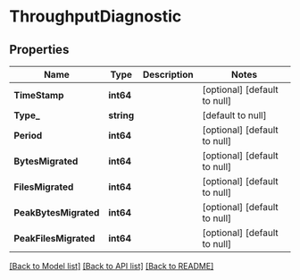 # ThroughputDiagnostic

## Properties
Name | Type | Description | Notes
------------ | ------------- | ------------- | -------------
**TimeStamp** | **int64** |  | [optional] [default to null]
**Type_** | **string** |  | [default to null]
**Period** | **int64** |  | [optional] [default to null]
**BytesMigrated** | **int64** |  | [optional] [default to null]
**FilesMigrated** | **int64** |  | [optional] [default to null]
**PeakBytesMigrated** | **int64** |  | [optional] [default to null]
**PeakFilesMigrated** | **int64** |  | [optional] [default to null]

[[Back to Model list]](../README.md#documentation-for-models) [[Back to API list]](../README.md#documentation-for-api-endpoints) [[Back to README]](../README.md)

